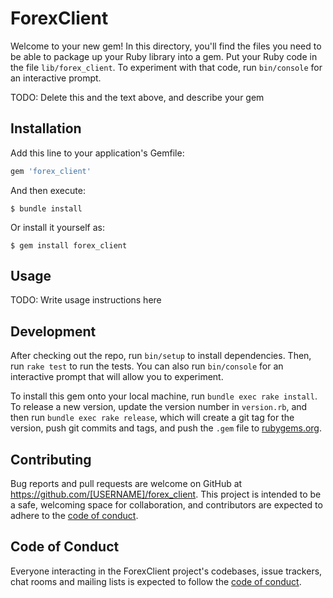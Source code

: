 # ForexClient

Welcome to your new gem! In this directory, you'll find the files you need to be able to package up your Ruby library into a gem. Put your Ruby code in the file `lib/forex_client`. To experiment with that code, run `bin/console` for an interactive prompt.

TODO: Delete this and the text above, and describe your gem

## Installation

Add this line to your application's Gemfile:

```ruby
gem 'forex_client'
```

And then execute:

    $ bundle install

Or install it yourself as:

    $ gem install forex_client

## Usage

TODO: Write usage instructions here

## Development

After checking out the repo, run `bin/setup` to install dependencies. Then, run `rake test` to run the tests. You can also run `bin/console` for an interactive prompt that will allow you to experiment.

To install this gem onto your local machine, run `bundle exec rake install`. To release a new version, update the version number in `version.rb`, and then run `bundle exec rake release`, which will create a git tag for the version, push git commits and tags, and push the `.gem` file to [rubygems.org](https://rubygems.org).

## Contributing

Bug reports and pull requests are welcome on GitHub at https://github.com/[USERNAME]/forex_client. This project is intended to be a safe, welcoming space for collaboration, and contributors are expected to adhere to the [code of conduct](https://github.com/[USERNAME]/forex_client/blob/master/CODE_OF_CONDUCT.md).


## Code of Conduct

Everyone interacting in the ForexClient project's codebases, issue trackers, chat rooms and mailing lists is expected to follow the [code of conduct](https://github.com/[USERNAME]/forex_client/blob/master/CODE_OF_CONDUCT.md).
